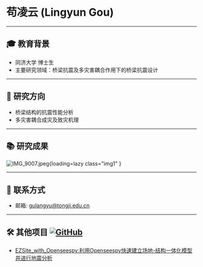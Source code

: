 # 苟凌云 (Lingyun Gou)

---

## 🎓 教育背景
- 同济大学 博士生
- 主要研究领域：桥梁抗震及多灾害耦合作用下的桥梁抗震设计

---

## 🔬 研究方向
- 桥梁结构的抗震性能分析
- 多灾害耦合成灾及致灾机理

---

## 📚 研究成果
![IMG_9007.jpeg](https://s2.loli.net/2024/02/03/RH5jOlZqdITAcw8.jpg){loading=lazy  class="img1"  }

---

## 📧 联系方式
- 邮箱: [gulangyu@tongji.edu.cn](mailto:gulangyu@tongji.edu.cn)

---

## 🛠️ 其他项目 [![GitHub](https://img.shields.io/badge/GitHub-181717?style=flat&logo=github&logoColor=white)](https://github.com/ganansuan647)
- [EZSite_with_Openseespy:利用Openseespy快速建立场地-结构一体化模型并进行地震分析](https://github.com/ganansuan647/EZSite_with_Openseespy)